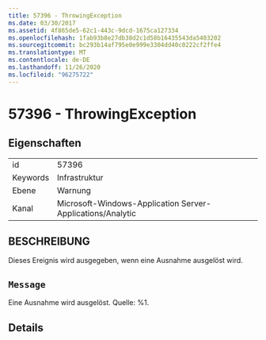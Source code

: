 ```yaml
---
title: 57396 - ThrowingException
ms.date: 03/30/2017
ms.assetid: 4f865de5-62c1-443c-9dcd-1675ca127334
ms.openlocfilehash: 1fab93b8e27db38d2c1d58b16435543da5403202
ms.sourcegitcommit: bc293b14af795e0e999e3304dd40c0222cf2ffe4
ms.translationtype: MT
ms.contentlocale: de-DE
ms.lasthandoff: 11/26/2020
ms.locfileid: "96275722"
---
```

# <a name="57396---throwingexception"></a>57396 - ThrowingException

## <a name="properties"></a>Eigenschaften  
  
|||  
|-|-|  
|id|57396|  
|Keywords|Infrastruktur|  
|Ebene|Warnung|  
|Kanal|Microsoft-Windows-Application Server-Applications/Analytic|  
  
## <a name="description"></a>BESCHREIBUNG  

 Dieses Ereignis wird ausgegeben, wenn eine Ausnahme ausgelöst wird.  
  
## <a name="message"></a>`Message`  

 Eine Ausnahme wird ausgelöst. Quelle: %1.  
  
## <a name="details"></a>Details
